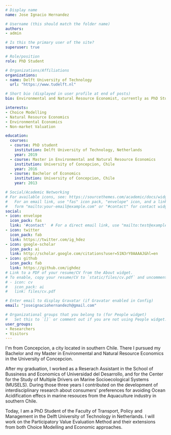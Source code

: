 ```yaml
---
# Display name
name: Jose Ignacio Hernandez

# Username (this should match the folder name)
authors:
- admin

# Is this the primary user of the site?
superuser: true

# Role/position
role: PhD Student

# Organizations/Affiliations
organizations:
- name: Delft University of Technology
  url: "https://www.tudelft.nl"

# Short bio (displayed in user profile at end of posts)
bio: Environmental and Natural Resource Economist, currently as PhD Student at TU Delft. My research interests are focused on choice modelling, applied econometrics and non-market valuation.

interests:
- Choice Modelling
- Natural Resource Economics
- Environmental Economics
- Non-market Valuation

education:
  courses:
  - course: PhD student
    institution: Delft University of Technology, Netherlands
    year: 2019
  - course: Master in Environmental and Natural Resource Economics
    institution: University of Concepcion, Chile
    year: 2016
  - course: Bachelor of Economics
    institution: University of Concepcion, Chile
    year: 2013

# Social/Academic Networking
# For available icons, see: https://sourcethemes.com/academic/docs/widgets/#icons
#   For an email link, use "fas" icon pack, "envelope" icon, and a link in the
#   form "mailto:your-email@example.com" or "#contact" for contact widget.
social:
- icon: envelope
  icon_pack: fas
  link: '#contact'  # For a direct email link, use "mailto:test@example.org".
- icon: twitter
  icon_pack: fab
  link: https://twitter.com/ig_hdez
- icon: google-scholar
  icon_pack: ai
  link: http://scholar.google.com/citations?user=51N3rY0AAAAJ&hl=en
- icon: github
  icon_pack: fab
  link: https://github.com/ighdez
# Link to a PDF of your resume/CV from the About widget.
# To enable, copy your resume/CV to `static/files/cv.pdf` and uncomment the lines below.  
# - icon: cv
#   icon_pack: ai
#   link: files/cv.pdf

# Enter email to display Gravatar (if Gravatar enabled in Config)
email: "joseignaciohernandezh@gmail.com"

# Organizational groups that you belong to (for People widget)
#   Set this to `[]` or comment out if you are not using People widget.  
user_groups:
- Researchers
- Visitors
---
```


I'm from Concepcion, a city located in southern Chile. There I pursued my Bachelor and my Master in Environmental and Natural Resource Economics in the University of Concepcion.

After my graduation, I worked as a Reserach Assistant in the School of Bussiness and Economics of Universidad del Desarrollo, and for the Center for the Study of Multiple Drivers on Marine Socioecological Systems (MUSELS). During those three years I contributed on the development of interdisciplinary research about consumers' preferences for avoiding Ocean Acidification effecs in marine resouces from the Aquaculture industry in southern Chile.

Today, I am a PhD Student of the Faculty of Transport, Policy and Management in the Delft University of Technology in Netherlands. I will work on the Participatory Value Evaluation Method and their extensions from both Choice Modelling and Economic approaches.
